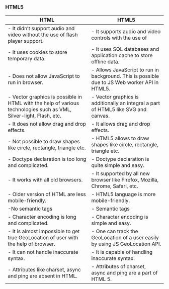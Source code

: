 ### HTML5

| HTML                                                                                                               | HTML5                                                                                         |
| ------------------------------------------------------------------------------------------------------------------ | --------------------------------------------------------------------------------------------- |
| - It didn’t support audio and video without the use of flash player support.                                       | - It supports audio and video controls with the use of <audio> and <video> tags.              |
| - It uses cookies to store temporary data.                                                                         | - It uses SQL databases and application cache to store offline data.                          |
| - Does not allow JavaScript to run in browser.                                                                     | - Allows JavaScript to run in background. This is possible due to JS Web worker API in HTML5. |
| - Vector graphics is possible in HTML with the help of various technologies such as VML, Silver-light, Flash, etc. | - Vector graphics is additionally an integral a part of HTML5 like SVG and canvas.            |
| - It does not allow drag and drop effects.                                                                         | - It allows drag and drop effects.                                                            |
| - Not possible to draw shapes like circle, rectangle, triangle etc.                                                | - HTML5 allows to draw shapes like circle, rectangle, triangle etc.                           |
| - Doctype declaration is too long and complicated.                                                                 | - Doctype declaration is quite simple and easy.                                               |
| - It works with all old browsers.                                                                                  | - It supported by all new browser like Firefox, Mozilla, Chrome, Safari, etc.                 |
| - Older version of HTML are less mobile-friendly.                                                                  | - HTML5 language is more mobile-friendly.                                                     |
| -No semantic tags                                                                                                  | - Semantic tags                                                                               |
| - Character encoding is long and complicated.                                                                      | - Character encoding is simple and easy.                                                      |
| - It is almost impossible to get true GeoLocation of user with the help of browser.                                | - One can track the GeoLocation of a user easily by using JS GeoLocation API.                 |
| - It can not handle inaccurate syntax.                                                                             | - It is capable of handling inaccurate syntax.                                                |
| - Attributes like charset, async and ping are absent in HTML.                                                      | - Attributes of charset, async and ping are a part of HTML 5.                                 |

